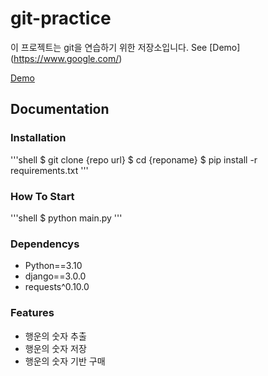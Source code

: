 # git-practice

이 프로젝트는 git을 연습하기 위한 저장소입니다.
See [Demo] (https://www.google.com/)

<a href="https://www.google.com/">Demo</a>

## Documentation

### Installation

'''shell
$ git clone {repo url}
$ cd {reponame}
$ pip install -r requirements.txt
'''

### How To Start

'''shell
$ python main.py
'''

### Dependencys

- Python==3.10
- django==3.0.0
- requests^0.10.0

### Features

- 행운의 숫자 추출 
- 행운의 숫자 저장
- 행운의 숫자 기반 구매
